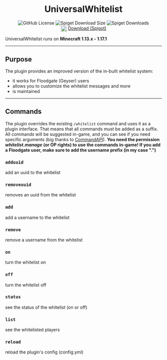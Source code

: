 <div style="text-align: center">

# UniversalWhitelist
![GitHub License](https://img.shields.io/github/license/JorelAli/CommandAPI)
![Spiget Download Size](https://img.shields.io/spiget/download-size/62353)
![Spiget Downloads](https://img.shields.io/spiget/downloads/62353?label=Total%20Spigot%20Downloads)
<br>
<img width="20px" style="vertical-align: middle" src="https://icon-icons.com/icons2/2348/PNG/512/download_arrow_icon_143023.png"></img>
[Download (Spigot)](https://google.de)

</div>

UniversalWhitelist runs on **Minecraft 1.13.x - 1.17.1**

-----

## Purpose
The plugin provides an improved version of the in-built whitelist system:
 
- it works for Floodgate (Geyser) users
- allows you to customize the whitelist messages and more
- is maintained
-----

## Commands

The plugin overrides the existing `/whitelist` command and uses it as a plugin interface.
That means that all commands must be added as a suffix. All commands will be suggested
in-game, and you can see if you need specific arguments 
(big thanks to [CommandAPI](https://github.com/JorelAli/CommandAPI)).
**You need the permission _whitelist.manage_ (or OP rights) to use the commands in-game!
If you add a Floodgate user, make sure to add the username prefix (in my case ".")**

### `adduuid`
add an uuid to the whitelist

### `removeuuid`
removes an uuid from the whitelist

### `add`
add a username to the whitelist

### `remove`
remove a username from the whitelist

### `on`
turn the whitelist on

### `off` 
turn the whitelist off

### `status`
see the status of the whitelist (on or off)

### `list`
see the whitelisted players

### `reload`
reload the plugin's config (config.yml)


